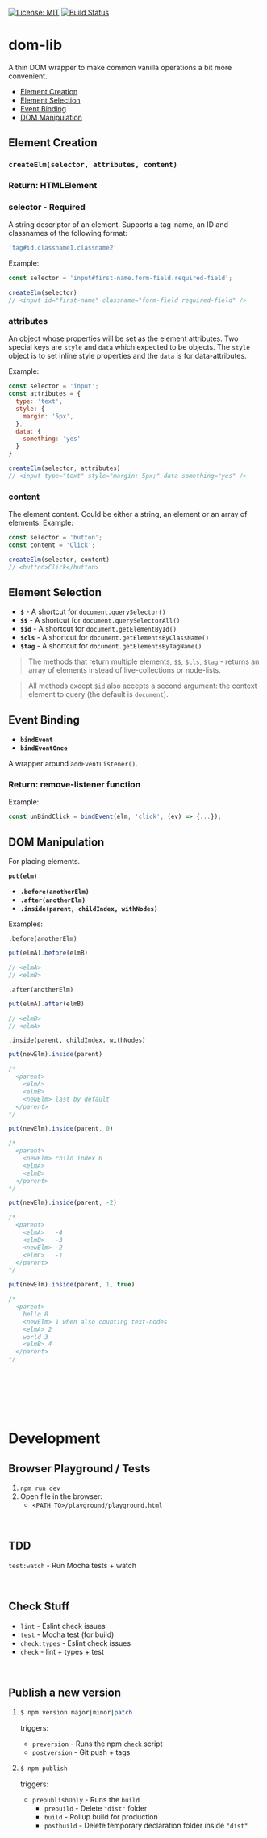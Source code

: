 [![License: MIT](https://img.shields.io/badge/License-MIT-blue.svg)](https://opensource.org/licenses/MIT)
[![Build Status](https://travis-ci.org/taitulism/<dom-lib>.svg?branch=master)](https://travis-ci.org/taitulism/<dom-lib>)


dom-lib
=======
A thin DOM wrapper to make common vanilla operations a bit more convenient.

* [Element Creation](#element-creation)
* [Element Selection](#element-selection)
* [Event Binding](#event-binding)
* [DOM Manipulation](#dom-manipulation)


Element Creation
----------------
### `createElm(selector, attributes, content)`
### Return: HTMLElement

### **selector** - Required
A string descriptor of an element. Supports a tag-name, an ID and classnames of the following format:
```js
'tag#id.classname1.classname2'
```

Example:
```js
const selector = 'input#first-name.form-field.required-field';

createElm(selector)
// <input id="first-name" classname="form-field required-field" />
```

### **attributes**
An object whose properties will be set as the element attributes.
Two special keys are `style` and `data` which expected to be objects. The `style` object is to set inline style properties and the `data` is for data-attributes.

Example:
```js
const selector = 'input';
const attributes = {
  type: 'text',
  style: {
    margin: '5px',
  },
  data: {
    something: 'yes'
  }
}

createElm(selector, attributes)
// <input type="text" style="margin: 5px;" data-something="yes" />
```

### **content**
The element content. Could be either a string, an element or an array of elements.
Example:
```js
const selector = 'button';
const content = 'Click';

createElm(selector, content)
// <button>Click</button>
```


Element Selection
-----------------
* **`$`** - A shortcut for `document.querySelector()`
* **`$$`** - A shortcut for `document.querySelectorAll()`
* **`$id`** - A shortcut for `document.getElementById()`
* **`$cls`** - A shortcut for `document.getElementsByClassName()`
* **`$tag`** - A shortcut for `document.getElementsByTagName()`

> The methods that return multiple elements, `$$`, `$cls`, `$tag` - returns an array of elements instead of live-collections or node-lists.

> All methods except `$id` also accepts a second argument: the context element to query (the default is `document`).


Event Binding
-------------
* **`bindEvent`**
* **`bindEventOnce`**

A wrapper around `addEventListener()`.
### Return: remove-listener function

Example:
```js
const unBindClick = bindEvent(elm, 'click', (ev) => {...});
```


DOM Manipulation
----------------
For placing elements.

**`put(elm)`**
* **`.before(anotherElm)`**
* **`.after(anotherElm)`**
* **`.inside(parent, childIndex, withNodes)`**

Examples:

`.before(anotherElm)`
```js
put(elmA).before(elmB)

// <elmA>
// <elmB>
```

`.after(anotherElm)`
```js
put(elmA).after(elmB)

// <elmB>
// <elmA>
```

`.inside(parent, childIndex, withNodes)`
```js
put(newElm).inside(parent)

/* 
  <parent>
    <elmA>
    <elmB>
    <newElm> last by default
  </parent>
*/
```
```js
put(newElm).inside(parent, 0)

/* 
  <parent>
    <newElm> child index 0
    <elmA>
    <elmB>
  </parent>
*/
```
```js
put(newElm).inside(parent, -2)

/* 
  <parent>
    <elmA>   -4
    <elmB>   -3
    <newElm> -2
    <elmC>   -1
  </parent>
*/
```
```js
put(newElm).inside(parent, 1, true)

/* 
  <parent>
    hello 0
    <newElm> 1 when also counting text-nodes
    <elmA> 2
    world 3
    <elmB> 4
  </parent>
*/
```


&nbsp;

&nbsp;

&nbsp;

Development
===========

Browser Playground / Tests
--------------------------
1. `npm run dev`
2. Open file in the browser:
	* `<PATH_TO>/playground/playground.html` 
<!-- TODO: -->
<!-- * `<PATH_TO>/tests/spec.html` -->

&nbsp;

TDD
---
`test:watch` - Run Mocha tests + watch

&nbsp;

Check Stuff
-----------
* `lint`        - Eslint check issues
* `test`        - Mocha test (for build)
* `check:types` - Eslint check issues
* `check`       - lint + types + test

&nbsp;

Publish a new version
---------------------
1.
	```sh
	$ npm version major|minor|patch
	```  
	triggers:

	* `preversion`  - Runs the npm `check` script
	* `postversion` - Git push + tags

2.
	```sh
	$ npm publish
	``` 
	triggers:

	* `prepublishOnly` - Runs the `build`
		* `prebuild`  - Delete `"dist"` folder
		* `build`     - Rollup build for production
		* `postbuild` - Delete temporary declaration folder inside `"dist"`




